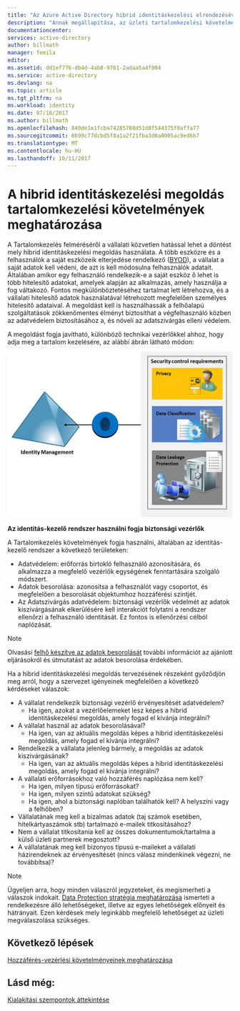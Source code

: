 ```yaml
---
title: "Az Azure Active Directory hibrid identitáskezelési elrendezésével kapcsolatos szempontok - tartalomkezelési követelmények meghatározása |} Microsoft Docs"
description: "Annak megállapítása, az üzleti tartalomkezelési követelményeit betekintést nyújt. Általában amikor egy felhasználó rendelkezik-e a saját eszköz ő lehet is több hitelesítő adatokat, amelyek alapján az alkalmazás, amely használja a fog váltakozó. Fontos megkülönböztetéséhez tartalmat lett létrehozva, és a vállalati hitelesítő adatok használatával létrehozott megfelelően személyes hitelesítő adataival. A megoldást kell is használhassák a felhőalapú szolgáltatások zökkenőmentes élményt biztosíthat a végfelhasználó közben az adatvédelem biztosításához a, és növeli az adatszivárgás elleni védelem."
documentationcenter: 
services: active-directory
author: billmath
manager: femila
editor: 
ms.assetid: dd1ef776-db4d-4ab8-9761-2adaa5a4f004
ms.service: active-directory
ms.devlang: na
ms.topic: article
ms.tgt_pltfrm: na
ms.workload: identity
ms.date: 07/18/2017
ms.author: billmath
ms.openlocfilehash: 840de1e1fcba74285788d51d8f544375f0affa77
ms.sourcegitcommit: 6699c77dcbd5f8a1a2f21fba3d0a0005ac9ed6b7
ms.translationtype: MT
ms.contentlocale: hu-HU
ms.lasthandoff: 10/11/2017
---
```

# <a name="determine-content-management-requirements-for-your-hybrid-identity-solution"></a>A hibrid identitáskezelési megoldás tartalomkezelési követelmények meghatározása
A Tartalomkezelés felméréséről a vállalati közvetlen hatással lehet a döntést mely hibrid identitáskezelési megoldás használata. A több eszközre és a felhasználók a saját eszközeik elterjedése rendelkező ([BYOD](http://aka.ms/byodcg)), a vállalat a saját adatok kell védeni, de azt is kell módosulna felhasználók adatait. Általában amikor egy felhasználó rendelkezik-e a saját eszköz ő lehet is több hitelesítő adatokat, amelyek alapján az alkalmazás, amely használja a fog váltakozó. Fontos megkülönböztetéséhez tartalmat lett létrehozva, és a vállalati hitelesítő adatok használatával létrehozott megfelelően személyes hitelesítő adataival. A megoldást kell is használhassák a felhőalapú szolgáltatások zökkenőmentes élményt biztosíthat a végfelhasználó közben az adatvédelem biztosításához a, és növeli az adatszivárgás elleni védelem. 

A megoldást fogja javítható, különböző technikai vezérlőkkel ahhoz, hogy adja meg a tartalom kezelésére, az alábbi ábrán látható módon:

![](./media/hybrid-id-design-considerations/securitycontrols.png)

**Az identitás-kezelő rendszer használni fogja biztonsági vezérlők**

A Tartalomkezelés követelmények fogja használni, általában az identitás-kezelő rendszer a következő területeken:

* Adatvédelem: erőforrás birtokló felhasználó azonosítására, és alkalmazza a megfelelő vezérlők egységének fenntartására szolgáló módszert.
* Adatok besorolása: azonosítsa a felhasználót vagy csoportot, és megfelelően a besorolását objektumhoz hozzáférési szintjét. 
* Az Adatszivárgás adatvédelem: biztonsági vezérlők védelmét az adatok kiszivárgásának elkerülésére kell interakciót folytatni a rendszer ellenőrzi a felhasználó identitását. Ez fontos is ellenőrzési célból naplózását.

> [!NOTE]
> Olvasási [felhő készítve az adatok besorolását](http://download.microsoft.com/download/0/A/3/0A3BE969-85C5-4DD2-83B6-366AA71D1FE3/Data-Classification-for-Cloud-Readiness.pdf) további információt az ajánlott eljárásokról és útmutatást az adatok besorolása érdekében.
> 
> 

Ha a hibrid identitáskezelési megoldás tervezésének részeként győződjön meg arról, hogy a szervezet igényeinek megfelelően a következő kérdéseket válaszok:

* A vállalat rendelkezik biztonsági vezérlő érvényesítését adatvédelem?
  * Ha igen, azokat a vezérlőelemeket lesz képes a hibrid identitáskezelési megoldás, amely fogad el kívánja integrálni?
* A vállalat használ az adatok besorolásával?
  * Ha igen, van az aktuális megoldás képes a hibrid identitáskezelési megoldás, amely fogad el kívánja integrálni?
* Rendelkezik a vállalata jelenleg bármely, a megoldás az adatok kiszivárgásának? 
  * Ha igen, van az aktuális megoldás képes a hibrid identitáskezelési megoldás, amely fogad el kívánja integrálni?
* A vállalati erőforrásokhoz való hozzáférés naplózása nem kell?
  * Ha igen, milyen típusú erőforrásokat?
  * Ha igen, milyen szintű adatokat szükség?
  * Ha igen, ahol a biztonsági naplóban találhatók kell? A helyszíni vagy a felhőben?
* Vállalatának meg kell a bizalmas adatok (taj számok esetében, hitelkártyaszámok stb) tartalmazó e-mailek titkosításához?
* Nem a vállalat titkosítania kell az összes dokumentumok/tartalma a külső üzleti partnerek megosztott?
* A vállalatának meg kell bizonyos típusú e-maileket a vállalati házirendeknek az érvényesítését (nincs válasz mindenkinek végezni, ne továbbítsa)?

> [!NOTE]
> Ügyeljen arra, hogy minden válaszról jegyzeteket, és megismerheti a válaszok indokait. [Data Protection stratégia meghatározása](active-directory-hybrid-identity-design-considerations-data-protection-strategy.md) ismerteti a rendelkezésre álló lehetőségeket, illetve az egyes lehetőségek előnyeit és hátrányait.  Ezen kérdések mely leginkább megfelelő lehetőséget az üzleti megválaszolása szükséges.
> 
> 

## <a name="next-steps"></a>Következő lépések
[Hozzáférés-vezérlési követelményeinek meghatározása](active-directory-hybrid-identity-design-considerations-accesscontrol-requirements.md)

## <a name="see-also"></a>Lásd még:
[Kialakítási szempontok áttekintése](active-directory-hybrid-identity-design-considerations-overview.md)

